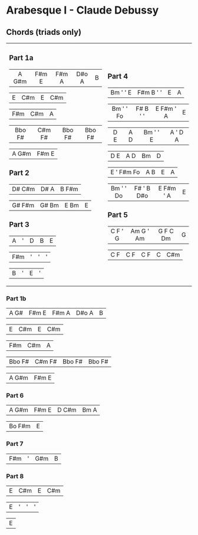 Arabesque I - Claude Debussy
============================

Chords (triads only)
--------------------

<table><tr><td>

### Part 1a

|       |       |       |       |     |
|:-----:|:-----:|:-----:|:-----:|:---:|
| A G#m | F#m E | F#m A | D#o A |  B  |

|       |       |       |       |
|:-----:|:-----:|:-----:|:-----:|
|   E   |  C#m  |   E   |  C#m  |

|       |       |       |
|:-----:|:-----:|:-----:|
|  F#m  |  C#m  |   A   |

|        |        |        |        |
|:------:|:------:|:------:|:------:|
| Bbo F# | C#m F# | Bbo F# | Bbo F# |

|       |       |
|:-----:|:-----:|
| A G#m | F#m E |

### Part 2

|        |      |       |
|:------:|:----:|:-----:|
| D# C#m | D# A | B F#m |

|        |       |      |     |
|:------:|:-----:|:----:|:---:|
| G# F#m | G# Bm | E Bm |  E  |

### Part 3

|     |     |     |     |     |
|:---:|:---:|:---:|:---:|:---:|
|  A  |  '  |  D  |  B  |  E  |

|     |     |     |     |
|:---:|:---:|:---:|:---:|
| F#m |  '  |  '  |  '  |

|     |     |     |     |
|:---:|:---:|:---:|:---:|
|  B  |  '  |  E  |  '  |

</td>
<td>

### Part 4

|          |           |     |     |
|:--------:|:---------:|:---:|:---:|
| Bm ' ' E | F#m B ' ' |  E  |  A  |

|           |          |           |     |
|:---------:|:--------:|:---------:|:---:|
| Bm ' ' Fo | F# B ' ' | E F#m ' A |  E  |

|     |     |          |         |
|:---:|:---:|:--------:|:-------:|
| D E | A D | Bm ' ' E | A ' D A |

|     |     |     |     |
|:---:|:---:|:---:|:---:|
| D E | A D | Bm  |  D  |

|            |     |     |     |
|:----------:|:---:|:---:|:---:|
| E ' F#m Fo | A B |  E  |  A  |

|           |            |           |     |
|:---------:|:----------:|:---------:|:---:|
| Bm ' ' Do | F# ' B D#o | E F#m ' A |  E  |

### Part 5

|         |           |          |     |
|:-------:|:---------:|:--------:|:---:|
| C F ' G | Am G ' Am | G F C Dm |  G  |

|     |     |     |     |     |
|:---:|:---:|:---:|:---:|:---:|
| C F | C F | C F |  C  | C#m |

</td></tr></table>

### Part 1b

|      |       |       |       |     |
|:----:|:-----:|:-----:|:-----:|:---:|
| A G# | F#m E | F#m A | D#o A |  B  |

|     |     |     |     |
|:---:|:---:|:---:|:---:|
|  E  | C#m |  E  | C#m |

|     |     |     |
|:---:|:---:|:---:|
| F#m | C#m |  A  |

|        |        |        |        |
|:------:|:------:|:------:|:------:|
| Bbo F# | C#m F# | Bbo F# | Bbo F# |

|       |       |
|:-----:|:-----:|
| A G#m | F#m E |

### Part 6

|       |       |       |      |
|:-----:|:-----:|:-----:|:----:|
| A G#m | F#m E | D C#m | Bm A |

|        |     |
|:------:|:---:|
| Bo F#m |  E  |

### Part 7

|     |     |     |     |
|:---:|:---:|:---:|:---:|
| F#m |  '  | G#m |  B  |

### Part 8

|     |     |     |     |
|:---:|:---:|:---:|:---:|
|  E  | C#m |  E  | C#m |

|     |     |     |     |
|:---:|:---:|:---:|:---:|
|  E  |  '  |  '  |  '  |

|     |
|:---:|
|  E  |